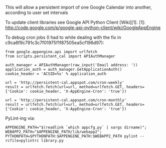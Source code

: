This will allow a persistent import of one Google Calendar into another,
according to user set intervals

To update client libraries see Google API Python Client [Wiki][1].
[1]: http://code.google.com/p/google-api-python-client/wiki/GoogleAppEngine

To debug cron jobs (I had to while dealing with the fix in c9ca6f9c791c3c7f01975f1f87505ea5cf196d97):

```
from google.appengine.api import urlfetch
from scripts.persistent_cal import APIAuthManager

auth_manager = APIAuthManager(raw_input('Email address: '))
application_auth = auth_manager.GetApplicationAuth()
cookie_header = 'ACSID=%s' % application_auth

url = 'http://persistent-cal.appspot.com/cron-weekly'
result = urlfetch.fetch(url=url, method=urlfetch.GET, headers={'Cookie': cookie_header, 'X-AppEngine-Cron': 'true'})

url = 'http://persistent-cal.appspot.com/cron-monthly'
result = urlfetch.fetch(url=url, method=urlfetch.GET, headers={'Cookie': cookie_header, 'X-AppEngine-Cron': 'true'})
```

PyLint-ing via:
```
APPENGINE_PATH="$(readlink `which appcfg.py` | xargs dirname)";
WEBAPP2_PATH="$APPENGINE_PATH/lib/webapp2";
PYTHONPATH=$PYTHONPATH:$APPENGINE_PATH:$WEBAPP2_PATH pylint --rcfile=pylintrc library.py
```

